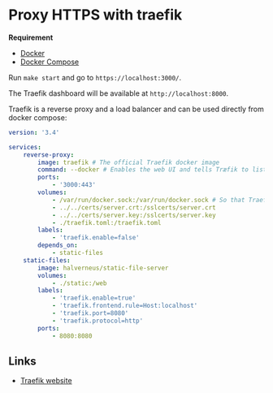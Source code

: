 # Proxy HTTPS with traefik

**Requirement**

- [Docker](https://www.docker.com/)
- [Docker Compose](https://docs.docker.com/compose/)

Run `make start` and go to `https://localhost:3000/`.

The Traefik dashboard will be available at `http://localhost:8000`.

Traefik is a reverse proxy and a load balancer and can be used directly from docker compose:

```yml
version: '3.4'

services:
    reverse-proxy:
        image: traefik # The official Traefik docker image
        command: --docker # Enables the web UI and tells Træfik to listen to docker
        ports:
            - '3000:443'
        volumes:
            - /var/run/docker.sock:/var/run/docker.sock # So that Traefik can listen to the Docker events
            - ../../certs/server.crt:/sslcerts/server.crt
            - ../../certs/server.key:/sslcerts/server.key
            - ./traefik.toml:/traefik.toml
        labels:
            - 'traefik.enable=false'
        depends_on:
            - static-files
    static-files:
        image: halverneus/static-file-server
        volumes:
            - ./static:/web
        labels:
            - 'traefik.enable=true'
            - 'traefik.frontend.rule=Host:localhost'
            - 'traefik.port=8080'
            - 'traefik.protocol=http'
        ports:
            - 8080:8080
```

## Links

- [Traefik website](https://traefik.io/)
